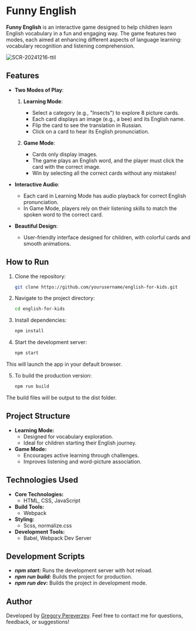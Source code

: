 # Funny English

**Funny English** is an interactive game designed to help children learn English vocabulary in a fun and engaging way. The game features two modes, each aimed at enhancing different aspects of language learning: vocabulary recognition and listening comprehension.

![SCR-20241216-ttil](https://github.com/user-attachments/assets/5f10aaf3-b979-4e15-a10a-53262af36d64)

## Features

- **Two Modes of Play**:
  1. **Learning Mode**:
      - Select a category (e.g., "Insects") to explore 8 picture cards.
      - Each card displays an image (e.g., a bee) and its English name.
      - Flip the card to see the translation in Russian.
      - Click on a card to hear its English pronunciation.

  2. **Game Mode**:
      - Cards only display images.
      - The game plays an English word, and the player must click the card with the correct image.
      - Win by selecting all the correct cards without any mistakes!

- **Interactive Audio**:
  - Each card in Learning Mode has audio playback for correct English pronunciation.
  - In Game Mode, players rely on their listening skills to match the spoken word to the correct card.

- **Beautiful Design**:
  - User-friendly interface designed for children, with colorful cards and smooth animations.

## How to Run

1. Clone the repository:
   ```bash
   git clone https://github.com/yourusername/english-for-kids.git

2. Navigate to the project directory:
   ```bash
   cd english-for-kids

3. Install dependencies:
   ```bash
   npm install

4. Start the development server:
   ```bash
   npm start
This will launch the app in your default browser.

5. To build the production version:
   ```bash
   npm run build
The build files will be output to the dist folder.

## Project Structure

- **Learning Mode:**
   - Designed for vocabulary exploration.
   - Ideal for children starting their English journey.
- **Game Mode:**
   - Encourages active learning through challenges.
   - Improves listening and word-picture association.

## Technologies Used

- **Core Technologies:**
   - HTML, CSS, JavaScript
- **Build Tools:**
   - Webpack
- **Styling:**
   - Scss, normalize.css
- **Development Tools:**
   - Babel, Webpack Dev Server

## Development Scripts

- ***npm start:*** Runs the development server with hot reload.
- ***npm run build:*** Builds the project for production.
- ***npm run dev:*** Builds the project in development mode.

## Author
Developed by [Gregory Pereverzev](https://github.com/varlog762).
Feel free to contact me for questions, feedback, or suggestions!
